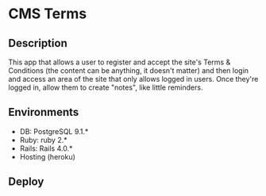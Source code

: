 CMS Terms
====



Description
----------------

This app that allows a user to register and accept the site's Terms & Conditions (the content can be anything, it doesn't matter) and then login and access an area of the site that only allows logged in users.
Once they're logged in, allow them to create "notes", like little reminders. 


Environments
----------------
* DB: PostgreSQL 9.1.*
* Ruby: ruby 2.*
* Rails: Rails 4.0.*
* Hosting (heroku)


Deploy
----------------
